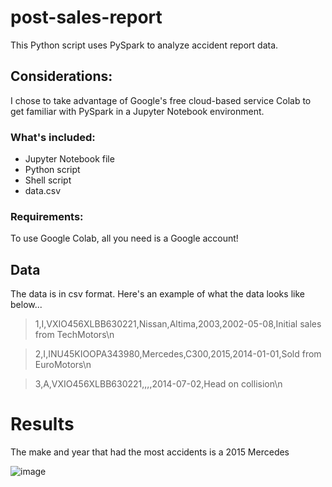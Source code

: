# post-sales-report
This Python script uses PySpark to analyze accident report data.

## Considerations:

I chose to take advantage of Google's free cloud-based service Colab to get familiar with PySpark in a Jupyter Notebook environment.

### What's included:

- Jupyter Notebook file 
- Python script
- Shell script
- data.csv

### Requirements: 

To use Google Colab, all you need is a Google account!

## Data

The data is in csv format. Here's an example of what the data looks like below...

>1,I,VXIO456XLBB630221,Nissan,Altima,2003,2002-05-08,Initial sales from TechMotors\n

>2,I,INU45KIOOPA343980,Mercedes,C300,2015,2014-01-01,Sold from EuroMotors\n

>3,A,VXIO456XLBB630221,,,,2014-07-02,Head on collision\n

# Results

The make and year that had the most accidents is a 2015 Mercedes

![image](https://user-images.githubusercontent.com/84660320/186621749-c0ec1212-f898-492c-8a7f-3e9327b94821.png)

